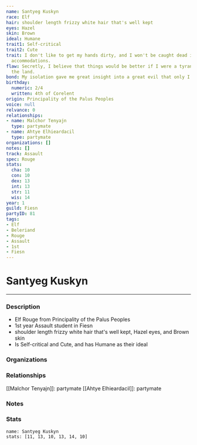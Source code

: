```yaml
---
name: Santyeg Kuskyn
race: Elf
hair: shoulder length frizzy white hair that's well kept
eyes: Hazel
skin: Brown
ideal: Humane
trait1: Self-critical
trait2: Cute
trait: I don't like to get my hands dirty, and I won't be caught dead in unsuitable
  accommodations.
flaw: Secretly, I believe that things would be better if I were a tyrant lording over
  the land.
bond: My isolation gave me great insight into a great evil that only I can destroy.
birthday:
  numeric: 2/4
  written: 4th of Corelent
origin: Principality of the Palus Peoples
voice: null
relvance: 0
relationships:
- name: Malchor Tenyajn
  type: partymate
- name: Ahtye Elhieardacil
  type: partymate
organizations: []
notes: []
track: Assault
spec: Rouge
stats:
  cha: 10
  con: 10
  dex: 13
  int: 13
  str: 11
  wis: 14
year: 1
guild: Fiesn
partyID: 81
tags:
- Elf
- Beleriand
- Rouge
- Assault
- 1st
- Fiesn
---
```

# Santyeg Kuskyn
---
### Description
- Elf Rouge from Principality of the Palus Peoples
- 1st year Assault student in Fiesn
- shoulder length frizzy white hair that's well kept, Hazel eyes, and Brown skin
- Is Self-critical and Cute, and has Humane as their ideal

### Organizations

### Relationships
[[Malchor Tenyajn]]: partymate
[[Ahtye Elhieardacil]]: partymate

### Notes

### Stats
```statblock
name: Santyeg Kuskyn
stats: [11, 13, 10, 13, 14, 10]
```